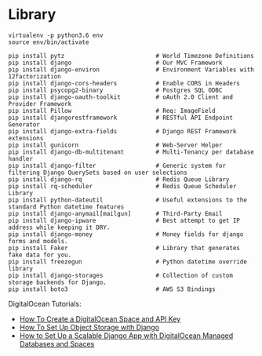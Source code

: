 # Library

```
virtualenv -p python3.6 env
source env/bin/activate
```

```
pip install pytz                          # World Timezone Definitions
pip install django                        # Our MVC Framework
pip install django-environ                # Environment Variables with 12factorization
pip install django-cors-headers           # Enable CORS in Headers
pip install psycopg2-binary               # Postgres SQL ODBC
pip install django-oauth-toolkit          # oAuth 2.0 Client and Provider Framework
pip install Pillow                        # Req: ImageField
pip install djangorestframework           # RESTful API Endpoint Generator
pip install django-extra-fields           # Django REST Framework extensions
pip install gunicorn                      # Web-Server Helper
pip install django-db-multitenant         # Multi-Tenancy per database handler
pip install django-filter                 # Generic system for filtering Django QuerySets based on user selections
pip install django-rq                     # Redis Queue Library
pip install rq-scheduler                  # Redis Queue Scheduler Library
pip install python-dateutil               # Useful extensions to the standard Python datetime features
pip install django-anymail[mailgun]       # Third-Party Email
pip install django-ipware                 # Best attempt to get IP address while keeping it DRY.
pip install django-money                  # Money fields for django forms and models.
pip install Faker                         # Library that generates fake data for you.
pip install freezegun                     # Python datetime override library
pip install django-storages               # Collection of custom storage backends for Django.
pip install boto3                         # AWS S3 Bindings
```

DigitalOcean Tutorials:
* [How To Create a DigitalOcean Space and API Key](https://www.digitalocean.com/community/tutorials/how-to-create-a-digitalocean-space-and-api-key)
* [How To Set Up Object Storage with Django](https://www.digitalocean.com/community/tutorials/how-to-set-up-object-storage-with-django)
* [How to Set Up a Scalable Django App with DigitalOcean Managed Databases and Spaces](https://www.digitalocean.com/community/tutorials/how-to-set-up-a-scalable-django-app-with-digitalocean-managed-databases-and-spaces)
